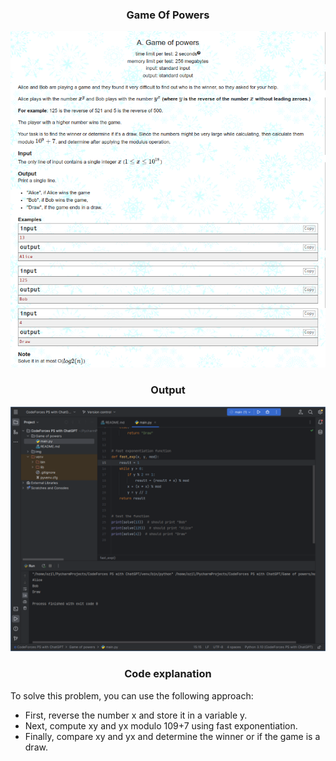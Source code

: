 <h3 align="center"> Game Of Powers </h3>

<p align="center">
  <img src="/img/GameOfPowers.png" />
</p>
<p/>



<h3 align="center"> Output </h3>

<p align="center">
  <img src="/img/GameOfPowersOutput.png" />
</p>
<p/>

<h3 align="center"> Code explanation </h3>

To solve this problem, you can use the following approach:

- First, reverse the number x and store it in a variable y.
- Next, compute xy and yx modulo 109+7 using fast exponentiation.
- Finally, compare xy and yx and determine the winner or if the game is a draw.
